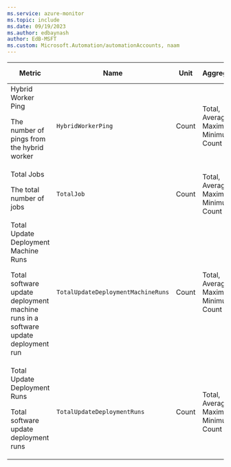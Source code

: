 ```yaml
---
ms.service: azure-monitor
ms.topic: include
ms.date: 09/19/2023
ms.author: edbaynash
author: EdB-MSFT
ms.custom: Microsoft.Automation/automationAccounts, naam
---
```

  
  
|Metric|Name|Unit|Aggregation|Dimensions|Time Grains|DS Export|
|---|---|---|---|---|---|---|
|Hybrid Worker Ping<p><p>The number of pings from the hybrid worker |`HybridWorkerPing` |Count |Total, Average, Maximum, Minimum, Count |HybridWorkerGroup, HybridWorker, HybridWorkerVersion|PT1M |Yes|
|Total Jobs<p><p>The total number of jobs |`TotalJob` |Count |Total, Average, Maximum, Minimum, Count |Runbook, Status|PT1M |Yes|
|Total Update Deployment Machine Runs<p><p>Total software update deployment machine runs in a software update deployment run |`TotalUpdateDeploymentMachineRuns` |Count |Total, Average, Maximum, Minimum, Count |Status, TargetComputer, SoftwareUpdateConfigurationName, SoftwareUpdateConfigurationRunId|PT1M |Yes|
|Total Update Deployment Runs<p><p>Total software update deployment runs |`TotalUpdateDeploymentRuns` |Count |Total, Average, Maximum, Minimum, Count |Status, SoftwareUpdateConfigurationName|PT1M |Yes|